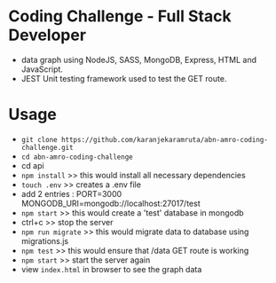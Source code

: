 # Coding Challenge - Full Stack Developer
- data graph using NodeJS, SASS, MongoDB, Express, HTML and JavaScript.
- JEST Unit testing framework used to test the GET route.

# Usage
- `git clone https://github.com/karanjekaramruta/abn-amro-coding-challenge.git`
- `cd abn-amro-coding-challenge`
- cd api
- `npm install` >> this would install all necessary dependencies
- `touch .env` >> creates a .env file
- add 2 entries :
  	PORT=3000
  	MONGODB_URI=mongodb://localhost:27017/test
- `npm start` >> this would create a 'test' database in mongodb
- ctrl+c >> stop the server
- `npm run migrate` >> this would migrate data to database using migrations.js
- `npm test` >> this would ensure that /data GET route is working
- `npm start` >> start the server again
- view `index.html` in browser to see the graph data
 
